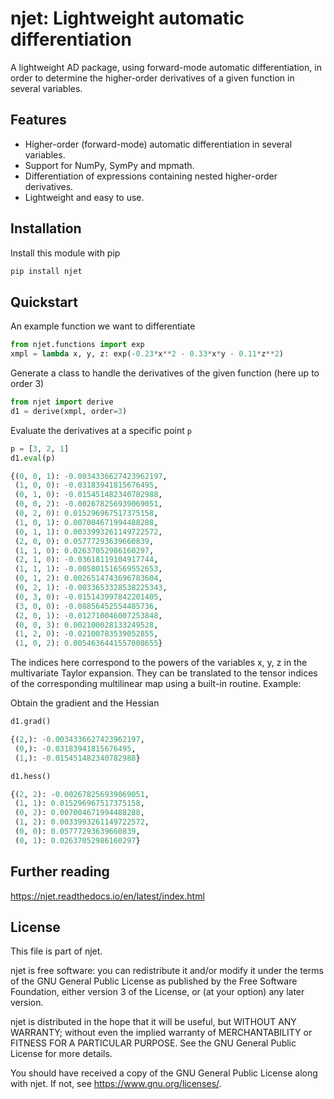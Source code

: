 # njet: Lightweight automatic differentiation

A lightweight AD package, using forward-mode automatic differentiation, in order to determine the
higher-order derivatives of a given function in several variables.

## Features

- Higher-order (forward-mode) automatic differentiation in several variables.
- Support for NumPy, SymPy and mpmath.
- Differentiation of expressions containing nested higher-order derivatives.
- Lightweight and easy to use.

## Installation

Install this module with pip

```sh
pip install njet
```

## Quickstart

An example function we want to differentiate
```python
from njet.functions import exp
xmpl = lambda x, y, z: exp(-0.23*x**2 - 0.33*x*y - 0.11*z**2)
```

Generate a class to handle the derivatives of the given function (here up to order 3)
```python
from njet import derive
d1 = derive(xmpl, order=3)
```

Evaluate the derivatives at a specific point ``p``
```python
p = [3, 2, 1]
d1.eval(p)

{(0, 0, 1): -0.0034336627423962197,
 (1, 0, 0): -0.03183941815676495,
 (0, 1, 0): -0.015451482340782988,
 (0, 0, 2): -0.002678256939069051,
 (0, 2, 0): 0.015296967517375158,
 (1, 0, 1): 0.007004671994488288,
 (0, 1, 1): 0.0033993261149722572,
 (2, 0, 0): 0.05777293639660839,
 (1, 1, 0): 0.02637052986160297,
 (2, 1, 0): -0.03618119104917744,
 (1, 1, 1): -0.005801516569552653,
 (0, 1, 2): 0.0026514743696783604,
 (0, 2, 1): -0.0033653328538225343,
 (0, 3, 0): -0.015143997842201405,
 (3, 0, 0): -0.08856452554485736,
 (2, 0, 1): -0.012710046007253848,
 (0, 0, 3): 0.002100028133249528,
 (1, 2, 0): -0.02100783539052855,
 (1, 0, 2): 0.0054636441557008655}
```
The indices here correspond to the powers of the variables x, y, z
in the multivariate Taylor expansion. They can be translated to
the tensor indices of the corresponding multilinear map using a
built-in routine. Example:

Obtain the gradient and the Hessian
```python
d1.grad()

{(2,): -0.0034336627423962197,
 (0,): -0.03183941815676495,
 (1,): -0.015451482340782988}
```

```python
d1.hess()

{(2, 2): -0.002678256939069051,
 (1, 1): 0.015296967517375158,
 (0, 2): 0.007004671994488288,
 (1, 2): 0.0033993261149722572,
 (0, 0): 0.05777293639660839,
 (0, 1): 0.02637052986160297}
```

## Further reading

https://njet.readthedocs.io/en/latest/index.html

## License

This file is part of njet.

njet is free software: you can redistribute it and/or modify
it under the terms of the GNU General Public License as published by
the Free Software Foundation, either version 3 of the License, or
(at your option) any later version.

njet is distributed in the hope that it will be useful,
but WITHOUT ANY WARRANTY; without even the implied warranty of
MERCHANTABILITY or FITNESS FOR A PARTICULAR PURPOSE.  See the
GNU General Public License for more details.

You should have received a copy of the GNU General Public License
along with njet. If not, see <https://www.gnu.org/licenses/>.
